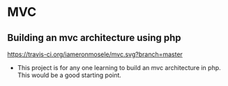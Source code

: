 # MVC
## Building an mvc architecture using php

https://travis-ci.org/iameronmosele/mvc.svg?branch=master

* This project is for any one learning to build an mvc architecture in php. This would be a good starting point.

